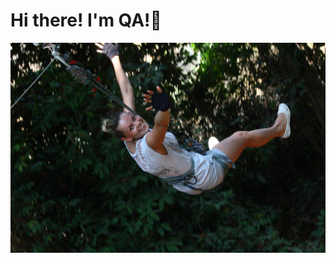 # Hi there! I'm QA!👋
![Header](https://github.com/ElenaKulkovaQA/ElenaKulkovaQA/blob/main/assets/IMG_0877.JPG)
<!--
**ElenaKulkovaQA/ElenaKulkovaQA** is a ✨ _special_ ✨ repository because its `README.md` (this file) appears on your GitHub profile.

Here are some ideas to get you started:

- 🔭 I’m currently working on ...
- 🌱 I’m currently learning ...
- 👯 I’m looking to collaborate on ...
- 🤔 I’m looking for help with ...
- 💬 Ask me about ...
- 📫 How to reach me: ...
- 😄 Pronouns: ...
- ⚡ Fun fact: ...
-->
